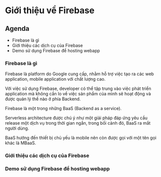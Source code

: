 # Giới thiệu về Firebase

## Agenda

- Firebase là gì
- Giới thiệu các dịch cụ của Firebase
- Demo sử dụng Firebase để hosting webapp

### Firebase là gì

Firebase là platform do Google cung cấp, nhằm hỗ trợ việc tạo ra các web application, mobile application với chất lượng cao.

Với việc sử dụng Firebase, developer có thể tập trung vào việc phát triển application mà không cần lo về việc sản phẩm của mình sẽ hoạt động và được quản lý thể nào ở phía Backend.

Firebase là một trong những BaaS (Backend as a service).

Serverless architecture được chú ý như một giải pháp đáp ứng yêu cầu release một dịch vụ trong thời gian ngắn, trong bối cảnh đó, BaaS ra mắt người dùng.

BaaS hướng đến thiết bị chủ yếu là mobile nên còn được gọi với một tên gọi khác là MBaaS.

### Giới thiệu các dịch cụ của Firebase

### Demo sử dụng Firebase để hosting webapp